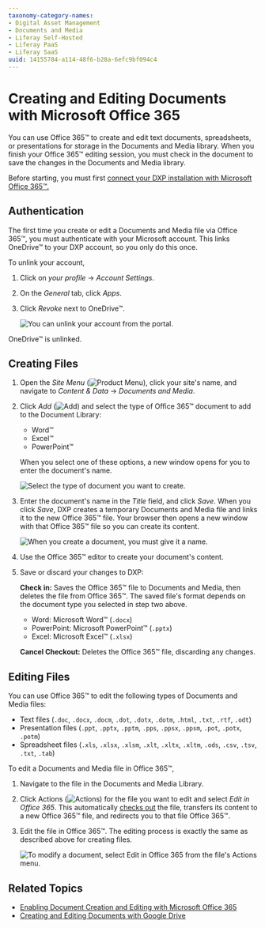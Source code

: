 ```yaml
---
taxonomy-category-names:
- Digital Asset Management
- Documents and Media
- Liferay Self-Hosted
- Liferay PaaS
- Liferay SaaS
uuid: 14155784-a114-48f6-b28a-6efc9bf094c4
---
```


# Creating and Editing Documents with Microsoft Office 365

You can use Office 365&trade; to create and edit text documents, spreadsheets, or presentations for storage in the Documents and Media library. When you finish your Office 365&trade; editing session, you must check in the document to save the changes in the Documents and Media library.

Before starting, you must first [connect your DXP installation with Microsoft Office 365&trade;.](../../devops/enabling-document-creation-and-editing-with-microsoft-office-365.md)

## Authentication

The first time you create or edit a Documents and Media file via Office 365&trade;, you must authenticate with your Microsoft account. This links OneDrive&trade; to your DXP account, so you only do this once.

To unlink your account,

1. Click on *your profile* &rarr; *Account Settings*.

1. On the *General* tab, click *Apps*.

1. Click *Revoke* next to OneDrive&trade;.

   ![You can unlink your account from the portal.](./creating-and-editing-documents-with-microsoft-office-365/images/01.png)

OneDrive&trade; is unlinked.

## Creating Files

1. Open the *Site Menu* (![Product Menu](../../../../images/icon-menu.png)), click your site's name, and navigate to *Content & Data* &rarr; *Documents and Media*.

1. Click *Add* (![Add](../../../../images/icon-add.png)) and select the type of Office 365&trade; document to add to the Document Library:

   - Word&trade;
   - Excel&trade;
   - PowerPoint&trade;

   When you select one of these options, a new window opens for you to enter the document's name.

   ![Select the type of document you want to create.](./creating-and-editing-documents-with-microsoft-office-365/images/02.png)

1. Enter the document's name in the *Title* field, and click *Save*. When you click *Save*, DXP creates a temporary Documents and Media file and links it to the new Office 365&trade; file. Your browser then opens a new window with that Office 365&trade; file so you can create its content.

   ![When you create a document, you must give it a name.](./creating-and-editing-documents-with-microsoft-office-365/images/03.png)

1. Use the Office 365&trade; editor to create your document's content.

1. Save or discard your changes to DXP:

   **Check in:** Saves the Office 365&trade; file to Documents and Media, then deletes the file from Office 365&trade;. The saved file's format depends on the document type you selected in step two above.

   - Word: Microsoft Word&trade; (`.docx`)
   - PowerPoint: Microsoft PowerPoint&trade; (`.pptx`)
   - Excel: Microsoft Excel&trade; (`.xlsx`)

   **Cancel Checkout:** Deletes the Office 365&trade; file, discarding any changes.

## Editing Files

You can use Office 365&trade; to edit the following types of Documents and Media files:

- Text files (`.doc`, `.docx`, `.docm`, `.dot`, `.dotx`, `.dotm`, `.html`, `.txt`, `.rtf`, `.odt`)
- Presentation files (`.ppt`, `.pptx`, `.pptm`, `.pps`, `.ppsx`, `.ppsm`, `.pot`, `.potx`, `.potm`)
- Spreadsheet files (`.xls`, `.xlsx`, `.xlsm`, `.xlt`, `.xltx`, `.xltm`, `.ods`, `.csv`, `.tsv`, `.txt`, `.tab`)

To edit a Documents and Media file in Office 365&trade;,

1. Navigate to the file in the Documents and Media Library.

1. Click Actions (![Actions](../../../../images/icon-actions.png)) for the file you want to edit and select *Edit in Office 365*. This automatically [checks out](../../publishing-and-sharing/managing-document-access/managing-document-changes-with-checkout.md) the file, transfers its content to a new Office 365&trade; file, and redirects you to that file Office 365&trade;.

1. Edit the file in Office 365&trade;. The editing process is exactly the same as described above for creating files.

   ![To modify a document, select Edit in Office 365 from the file's Actions menu.](./creating-and-editing-documents-with-microsoft-office-365/images/04.png)

## Related Topics

- [Enabling Document Creation and Editing with Microsoft Office 365](../../devops/enabling-document-creation-and-editing-with-microsoft-office-365.md)
- [Creating and Editing Documents with Google Drive](./creating-and-editing-documents-with-google-drive.md)
